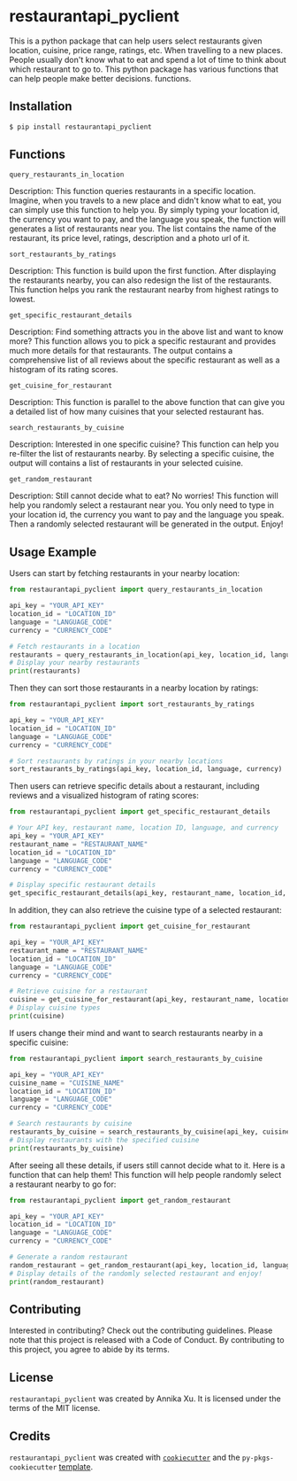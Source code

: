 # restaurantapi_pyclient

This is a python package that can help users select restaurants given location, cuisine, price range, ratings, etc. When travelling to a new places. People usually don't know what to eat and spend a lot of time to think about which restaurant to go to. This python package has various functions that can help people make better decisions.
functions. 

## Installation

```bash
$ pip install restaurantapi_pyclient
```

## Functions
`query_restaurants_in_location`

Description: This function queries restaurants in a specific location. Imagine, when you travels to a new place and didn't know what to eat, you can simply use this function to help you. By simply typing your location id, the currency you want to pay, and the language you speak, the function will generates a list of restaurants near you. The list contains the name of the restaurant, its price level, ratings, description and a photo url of it. 


`sort_restaurants_by_ratings`

Description: This function is build upon the first function. After displaying the restaurants nearby, you can also redesign the list of the restaurants. This function helps you rank the restaurant nearby from highest ratings to lowest.


`get_specific_restaurant_details`

Description: Find something attracts you in the above list and want to know more? This function allows you to pick a specific restaurant and provides much more details for that restaurants. The output contains a comprehensive list of all reviews about the specific restaurant as well as a histogram of its rating scores.


`get_cuisine_for_restaurant`

Description: This function is parallel to the above function that can give you a detailed list of how many cuisines that your selected restaurant has.


`search_restaurants_by_cuisine`

Description: Interested in one specific cuisine? This function can help you re-filter the list of restaurants nearby. By selecting a specific cuisine, the output will contains a list of restaurants in your selected cuisine.


`get_random_restaurant`

Description: Still cannot decide what to eat? No worries! This function will help you randomly select a restaurant near you. You only need to type in your location id, the currency you want to pay and the language you speak. Then a randomly selected restaurant will be generated in the output. Enjoy!

## Usage Example

Users can start by fetching restaurants in your nearby location:
```python
from restaurantapi_pyclient import query_restaurants_in_location

api_key = "YOUR_API_KEY"
location_id = "LOCATION_ID"
language = "LANGUAGE_CODE"
currency = "CURRENCY_CODE"

# Fetch restaurants in a location
restaurants = query_restaurants_in_location(api_key, location_id, language, currency)
# Display your nearby restaurants
print(restaurants) 
```

Then they can sort those restaurants in a nearby location by ratings:
```python
from restaurantapi_pyclient import sort_restaurants_by_ratings

api_key = "YOUR_API_KEY"
location_id = "LOCATION_ID"
language = "LANGUAGE_CODE"
currency = "CURRENCY_CODE"

# Sort restaurants by ratings in your nearby locations
sort_restaurants_by_ratings(api_key, location_id, language, currency) 
```

Then users can retrieve specific details about a restaurant, including reviews and a visualized histogram of rating scores:
```python
from restaurantapi_pyclient import get_specific_restaurant_details

# Your API key, restaurant name, location ID, language, and currency
api_key = "YOUR_API_KEY"
restaurant_name = "RESTAURANT_NAME"
location_id = "LOCATION_ID"
language = "LANGUAGE_CODE"
currency = "CURRENCY_CODE"

# Display specific restaurant details
get_specific_restaurant_details(api_key, restaurant_name, location_id, language, currency)
```

In addition, they can also retrieve the cuisine type of a selected restaurant:
```python
from restaurantapi_pyclient import get_cuisine_for_restaurant

api_key = "YOUR_API_KEY"
restaurant_name = "RESTAURANT_NAME"
location_id = "LOCATION_ID"
language = "LANGUAGE_CODE"
currency = "CURRENCY_CODE"

# Retrieve cuisine for a restaurant
cuisine = get_cuisine_for_restaurant(api_key, restaurant_name, location_id, language, currency)
# Display cuisine types
print(cuisine)  
```

If users change their mind and want to search restaurants nearby in a specific cuisine:
```python
from restaurantapi_pyclient import search_restaurants_by_cuisine

api_key = "YOUR_API_KEY"
cuisine_name = "CUISINE_NAME"
location_id = "LOCATION_ID"
language = "LANGUAGE_CODE"
currency = "CURRENCY_CODE"

# Search restaurants by cuisine
restaurants_by_cuisine = search_restaurants_by_cuisine(api_key, cuisine_name, location_id, language, currency)
# Display restaurants with the specified cuisine
print(restaurants_by_cuisine) 
```

After seeing all these details, if users still cannot decide what to it. Here is a function that can help them! This function will help people randomly select a restaurant nearby to go for:
```python 
from restaurantapi_pyclient import get_random_restaurant

api_key = "YOUR_API_KEY"
location_id = "LOCATION_ID"
language = "LANGUAGE_CODE"
currency = "CURRENCY_CODE"

# Generate a random restaurant
random_restaurant = get_random_restaurant(api_key, location_id, language, currency)
# Display details of the randomly selected restaurant and enjoy!
print(random_restaurant)  
```


## Contributing

Interested in contributing? Check out the contributing guidelines. Please note that this project is released with a Code of Conduct. By contributing to this project, you agree to abide by its terms.

## License

`restaurantapi_pyclient` was created by Annika Xu. It is licensed under the terms of the MIT license.

## Credits

`restaurantapi_pyclient` was created with [`cookiecutter`](https://cookiecutter.readthedocs.io/en/latest/) and the `py-pkgs-cookiecutter` [template](https://github.com/py-pkgs/py-pkgs-cookiecutter).
